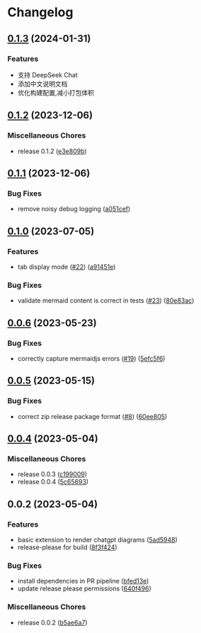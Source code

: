 # Changelog

## [0.1.3](https://github.com/yan5xu/deepseek-diagrams-extension/compare/v0.1.2...v0.1.3) (2024-01-31)


### Features

* 支持 DeepSeek Chat
* 添加中文说明文档
* 优化构建配置,减小打包体积

## [0.1.2](https://github.com/dwmkerr/chatgpt-diagrams-extension/compare/v0.1.1...v0.1.2) (2023-12-06)


### Miscellaneous Chores

* release 0.1.2 ([e3e809b](https://github.com/dwmkerr/chatgpt-diagrams-extension/commit/e3e809bc20eaf9a61032b1ab5a43e73c0d9520c2))

## [0.1.1](https://github.com/dwmkerr/chatgpt-diagrams-extension/compare/v0.1.0...v0.1.1) (2023-12-06)


### Bug Fixes

* remove noisy debug logging ([a051cef](https://github.com/dwmkerr/chatgpt-diagrams-extension/commit/a051cef0383d44deff53c73523902760dd268662))

## [0.1.0](https://github.com/dwmkerr/chatgpt-diagrams-extension/compare/v0.0.6...v0.1.0) (2023-07-05)


### Features

* tab display mode ([#22](https://github.com/dwmkerr/chatgpt-diagrams-extension/issues/22)) ([a91451e](https://github.com/dwmkerr/chatgpt-diagrams-extension/commit/a91451efc9f61abfefd6c46c54b0b57663613cb5))


### Bug Fixes

* validate mermaid content is correct in tests ([#23](https://github.com/dwmkerr/chatgpt-diagrams-extension/issues/23)) ([80e83ac](https://github.com/dwmkerr/chatgpt-diagrams-extension/commit/80e83ac1d254b172b9417424e6562beba41e2f10))

## [0.0.6](https://github.com/dwmkerr/chatgpt-diagrams-extension/compare/v0.0.5...v0.0.6) (2023-05-23)


### Bug Fixes

* correctly capture mermaidjs errors ([#19](https://github.com/dwmkerr/chatgpt-diagrams-extension/issues/19)) ([5efc5f6](https://github.com/dwmkerr/chatgpt-diagrams-extension/commit/5efc5f67c9923b6c81e8f12cce39f57ec75927f5))

## [0.0.5](https://github.com/dwmkerr/chatgpt-diagrams-extension/compare/v0.0.4...v0.0.5) (2023-05-15)


### Bug Fixes

* correct zip release package format ([#8](https://github.com/dwmkerr/chatgpt-diagrams-extension/issues/8)) ([60ee805](https://github.com/dwmkerr/chatgpt-diagrams-extension/commit/60ee8059ab5c8acce65788f91139b027c81cb0c3))

## [0.0.4](https://github.com/dwmkerr/chatgpt-diagrams-extension/compare/v0.0.2...v0.0.4) (2023-05-04)


### Miscellaneous Chores

* release 0.0.3 ([c199009](https://github.com/dwmkerr/chatgpt-diagrams-extension/commit/c199009d8e9628915e55d12efb3bf0652d64f879))
* release 0.0.4 ([5c65693](https://github.com/dwmkerr/chatgpt-diagrams-extension/commit/5c65693b0110e2c2eee5d5c111699007a7e05c62))

## 0.0.2 (2023-05-04)


### Features

* basic extension to render chatgpt diagrams ([5ad5948](https://github.com/dwmkerr/chatgpt-diagrams-extension/commit/5ad5948f620d61501963846cad7274ec39fccb13))
* release-please for build ([8f3f424](https://github.com/dwmkerr/chatgpt-diagrams-extension/commit/8f3f4246d270a21cb3999d60c0442161fdd09301))


### Bug Fixes

* install dependencies in PR pipeline ([bfed13e](https://github.com/dwmkerr/chatgpt-diagrams-extension/commit/bfed13e72315b4984a2f4424981addd6e97d886a))
* update release please permissions ([640f496](https://github.com/dwmkerr/chatgpt-diagrams-extension/commit/640f49687e55df75d37aef69d7d4df0c5b0727fe))


### Miscellaneous Chores

* release 0.0.2 ([b5ae6a7](https://github.com/dwmkerr/chatgpt-diagrams-extension/commit/b5ae6a7fae1e79e8b46619606f6b4ebf7ae8c04e))
